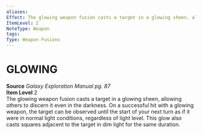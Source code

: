 ```yaml
---
aliases: 
Effect: The glowing weapon fusion casts a target in a glowing sheen, allowing others to discern it even in the darkness. On a successful hit with a glowing weapon, the target can be observed until the start of your next turn as if it were in normal light conditions, regardless of light level. This glow also casts squares adjacent to the target in dim light for the same duration.
ItemLevel: 2
NoteType: Weapon
tags: 
Type: Weapon Fusions
---
```

# GLOWING
**Source** _Galaxy Exploration Manual pg. 87_  
**Item Level** 2  
The glowing weapon fusion casts a target in a glowing sheen, allowing others to discern it even in the darkness. On a successful hit with a glowing weapon, the target can be observed until the start of your next turn as if it were in normal light conditions, regardless of light level. This glow also casts squares adjacent to the target in dim light for the same duration.